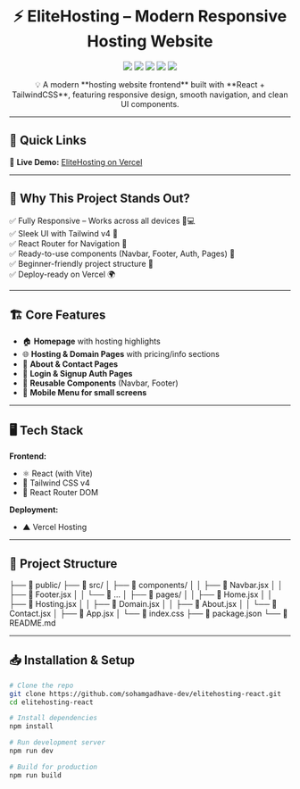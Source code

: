 <h1 align="center">⚡ EliteHosting – Modern Responsive Hosting Website</h1>

<p align="center">
  <img src="https://img.shields.io/badge/React-18-61dafb?logo=react&logoColor=white" />
  <img src="https://img.shields.io/badge/TailwindCSS-4.0-38bdf8?logo=tailwindcss&logoColor=white" />
  <img src="https://img.shields.io/badge/Vite-646CFF?logo=vite&logoColor=white" />
  <img src="https://img.shields.io/badge/React_Router-CA4245?logo=reactrouter&logoColor=white" />
  <img src="https://img.shields.io/badge/Deployed-Vercel-black?logo=vercel" />
</p>

<p align="center">
💡 A modern **hosting website frontend** built with **React + TailwindCSS**, featuring responsive design, smooth navigation, and clean UI components.
</p>

---

## 🚀 Quick Links
🔗 **Live Demo:** [EliteHosting on Vercel](https://elitehosting-react-bby9.vercel.app/)  

---

## 🌟 Why This Project Stands Out?
✅ Fully Responsive – Works across all devices 📱💻  
✅ Sleek UI with Tailwind v4 🎨  
✅ React Router for Navigation 🧭  
✅ Ready-to-use components (Navbar, Footer, Auth, Pages) 🧩  
✅ Beginner-friendly project structure 🚀  
✅ Deploy-ready on Vercel 🌍  

---

## 🏗️ Core Features
- 🏠 **Homepage** with hosting highlights  
- 🌐 **Hosting & Domain Pages** with pricing/info sections  
- 📄 **About & Contact Pages**  
- 🔑 **Login & Signup Auth Pages**  
- 🎯 **Reusable Components** (Navbar, Footer)  
- 📱 **Mobile Menu for small screens**  

---

## 🖥️ Tech Stack
**Frontend:**
- ⚛️ React (with Vite)
- 🎨 Tailwind CSS v4
- 🔗 React Router DOM

**Deployment:**
- ▲ Vercel Hosting

---

## 📂 Project Structure
├── 📁 public/
├── 📁 src/
│ ├── 📁 components/
│ │ ├── 📄 Navbar.jsx
│ │ ├── 📄 Footer.jsx
│ │ └── 📄 ...
│ ├── 📁 pages/
│ │ ├── 📄 Home.jsx
│ │ ├── 📄 Hosting.jsx
│ │ ├── 📄 Domain.jsx
│ │ ├── 📄 About.jsx
│ │ └── 📄 Contact.jsx
│ ├── 📄 App.jsx
│ └── 📄 index.css
├── 📄 package.json
└── 📄 README.md

---

## 📥 Installation & Setup

```bash
# Clone the repo
git clone https://github.com/sohamgadhave-dev/elitehosting-react.git
cd elitehosting-react

# Install dependencies
npm install

# Run development server
npm run dev

# Build for production
npm run build 



